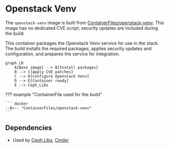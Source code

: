 # Openstack Venv

The `openstack-venv` image is built from [ContainerFiles/openstack-venv](https://github.com/rackerlabs/genestack-images/blob/main/ContainerFiles/openstack-venv). This image has no dedicated CVE script; security updates are included during the build.

This container packages the Openstack Venv service for use in the stack. The build installs the required packages, applies security updates and configuration, and prepares the service for integration.

``` mermaid
graph LR
    A[Base image] --> B[Install packages]
    B --> C[Apply CVE patches]
    C --> D[Configure Openstack Venv]
    D --> E[Container ready]
    E --> Ceph_Libs
```

??? example "ContainerFile used for the build"

    ``` docker
    --8<-- "ContainerFiles/openstack-venv"
    ```

## Dependencies

- Used by [Ceph Libs](ceph-libs.md), [Cinder](cinder.md)
